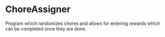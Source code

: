 # ChoreAssigner
Program which randomizes chores and allows for entering rewards which can be completed once they are done.
